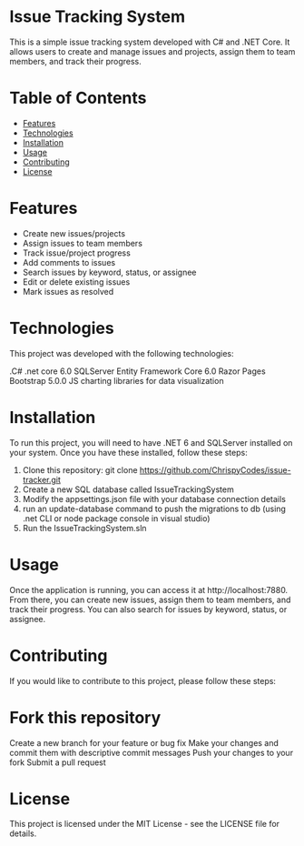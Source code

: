 # Issue Tracking System
This is a simple issue tracking system developed with C# and .NET Core. It allows users to create and manage issues and projects, assign them to team members, and track their progress.

# Table of Contents
* [Features](#Features)
* [Technologies](#Technologies)
* [Installation](#Installation)
* [Usage](#Usage)
* [Contributing](#Contributing)
* [License](#License)

# Features
* Create new issues/projects
* Assign issues to team members
* Track issue/project progress
* Add comments to issues
* Search issues by keyword, status, or assignee
* Edit or delete existing issues
* Mark issues as resolved

# Technologies
This project was developed with the following technologies:

.C#
.net core 6.0
SQLServer
Entity Framework Core 6.0
Razor Pages
Bootstrap 5.0.0
JS charting libraries for data visualization 

# Installation
To run this project, you will need to have .NET 6 and SQLServer installed on your system. Once you have these installed, follow these steps:

1. Clone this repository: git clone https://github.com/ChrispyCodes/issue-tracker.git
2. Create a new SQL database called IssueTrackingSystem
3. Modify the appsettings.json file with your database connection details
4. run an update-database command to push the migrations to db (using .net CLI or node package console in visual studio) 
5. Run the IssueTrackingSystem.sln 

# Usage
Once the application is running, you can access it at http://localhost:7880. From there, you can create new issues, assign them to team members, and track their progress. You can also search for issues by keyword, status, or assignee.

# Contributing
If you would like to contribute to this project, please follow these steps:

# Fork this repository
Create a new branch for your feature or bug fix
Make your changes and commit them with descriptive commit messages
Push your changes to your fork
Submit a pull request

# License
This project is licensed under the MIT License - see the LICENSE file for details.
